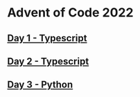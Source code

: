 # Advent of Code 2022

## [Day 1 - Typescript](./days/1/index.ts)

## [Day 2 - Typescript](./days/2/index.ts)

## [Day 3 - Python](./days/2/index.py)

